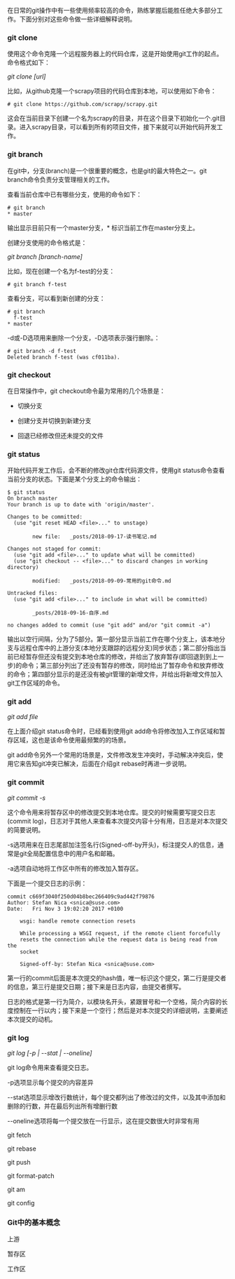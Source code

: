 在日常的git操作中有一些使用频率较高的命令，熟练掌握后能胜任绝大多部分工作。下面分别对这些命令做一些详细解释说明。

### git clone

使用这个命令克隆一个远程服务器上的代码仓库，这是开始使用git工作的起点。命令格式如下：

*git clone [url]*

比如，从github克隆一个scrapy项目的代码仓库到本地，可以使用如下命令：

    # git clone https://github.com/scrapy/scrapy.git

这会在当前目录下创建一个名为scrapy的目录，并在这个目录下初始化一个.git目录。进入scrapy目录，可以看到所有的项目文件，接下来就可以开始代码开发工作。

### git branch

在git中，分支(branch)是一个很重要的概念，也是git的最大特色之一。git branch命令负责分支管理相关的工作。

查看当前仓库中已有哪些分支，使用的命令如下：

    # git branch 
    * master

输出显示目前只有一个master分支，* 标识当前工作在master分支上。

创建分支使用的命令格式是：

*git branch [branch-name]*

比如，现在创建一个名为f-test的分支：

    # git branch f-test

查看分支，可以看到新创建的分支：

    # git branch 
      f-test
    * master

-d或-D选项用来删除一个分支，-D选项表示强行删除。：

    # git branch -d f-test
    Deleted branch f-test (was cf011ba).

### git checkout

在日常操作中，git checkout命令最为常用的几个场景是：

* 切换分支

* 创建分支并切换到新建分支

* 回退已经修改但还未提交的文件


### git status

开始代码开发工作后，会不断的修改git仓库代码源文件，使用git status命令查看当前分支的状态。下面是某个分支上的命令输出：

    $ git status
    On branch master
    Your branch is up to date with 'origin/master'.

    Changes to be committed:
      (use "git reset HEAD <file>..." to unstage)

            new file:   _posts/2018-09-17-读书笔记.md

    Changes not staged for commit:
      (use "git add <file>..." to update what will be committed)
      (use "git checkout -- <file>..." to discard changes in working directory)

            modified:   _posts/2018-09-09-常用的git命令.md

    Untracked files:
      (use "git add <file>..." to include in what will be committed)

            _posts/2018-09-16-自序.md

    no changes added to commit (use "git add" and/or "git commit -a")

输出以空行间隔，分为了5部分。第一部分显示当前工作在哪个分支上，该本地分支与远程仓库中的上游分支(本地分支跟踪的远程分支)同步状态；第二部分指出当前已经暂存但还没有提交到本地仓库的修改，并给出了放弃暂存(即回退到到上一步)的命令；第三部分列出了还没有暂存的修改，同时给出了暂存命令和放弃修改的命令；第四部分显示的是还没有被git管理的新增文件，并给出将新增文件加入git工作区域的命令。

### git add

*git add file*

在上面介绍git status命令时，已经看到使用git add命令将修改加入工作区域和暂存区域，这也是该命令使用最频繁的的场景。

git add命令另外一个常用的场景是，文件修改发生冲突时，手动解决冲突后，使用它来告知git冲突已解决，后面在介绍git rebase时再进一步说明。

### git commit

*git commit -s*

这个命令用来将暂存区中的修改提交到本地仓库。提交的时候需要写提交日志(commit log)，日志对于其他人来查看本次提交内容十分有用，日志是对本次提交的简要说明。

-s选项用来在日志尾部加注签名行(Signed-off-by开头)，标注提交人的信息，通常是git全局配置信息中的用户名和邮箱。

-a选项自动地将工作区中所有的修改加入暂存区。

下面是一个提交日志的示例：

    commit c669f3040f250d04b8bec266409c9ad442f79876
    Author: Stefan Nica <snica@suse.com>
    Date:   Fri Nov 3 19:02:20 2017 +0100

        wsgi: handle remote connection resets

        While processing a WSGI request, if the remote client forcefully
        resets the connection while the request data is being read from the
        socket

        Signed-off-by: Stefan Nica <snica@suse.com>

第一行的commit后面是本次提交的hash值，唯一标识这个提交，第二行是提交者的信息，第三行是提交日期；接下来是日志内容，由提交者撰写。

日志的格式是第一行为简介，以模块名开头，紧跟冒号和一个空格，简介内容的长度控制在一行以内；接下来是一个空行；然后是对本次提交的详细说明，主要阐述本次提交的动机。

### git log

*git log [-p | --stat | --oneline]*

git log命令用来查看提交日志。

-p选项显示每个提交的内容差异

--stat选项显示增改行数统计，每个提交都列出了修改过的文件，以及其中添加和删除的行数，并在最后列出所有增删行数

--oneline选项将每一个提交放在一行显示，这在提交数很大时非常有用


git fetch

git rebase

git push

git format-patch

git am

git config

### Git中的基本概念

上游

暂存区

工作区